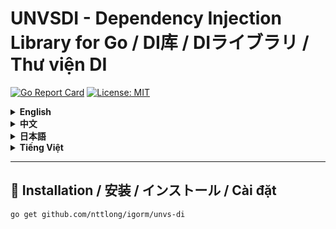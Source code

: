 # UNVSDI - Dependency Injection Library for Go / DI库 / DIライブラリ / Thư viện DI

[![Go Report Card](https://goreportcard.com/badge/github.com/your-username/unvsdi)](https://goreportcard.com/report/github.com/your-username/unvsdi)
[![License: MIT](https://img.shields.io/badge/License-MIT-blue.svg)](https://opensource.org/licenses/MIT)

<details>
<summary><strong>English</strong></summary>

A flexible Dependency Injection (DI) library for Go, supporting **Singleton**, **Scoped**, and **Transient** lifecycles, with automatic dependency resolution and circular dependency detection.

## 📌 Features
- ✅ Generic `TOwner` support: Dependencies know their owner (e.g., `Singleton[App, Logger]`).
- ✅ Embedded struct integration.
- ✅ Automatic circular dependency detection.
- ✅ Clear lifecycle: Singleton/Scoped/Transient.
- ✅ Easy mocking for unit tests.

</details>

<details>
<summary><strong>中文</strong></summary>

一个灵活的Go依赖注入(DI)库，支持**Singleton**、**Scoped**和**Transient**生命周期，具有自动依赖解析和循环依赖检测功能。

## 📌 功能
- ✅ 支持泛型`TOwner`：依赖知道其所有者(例如`Singleton[App, Logger]`)
- ✅ 嵌入式结构体支持
- ✅ 自动检测循环依赖
- ✅ 明确的生命周期：Singleton/Scoped/Transient
- ✅ 便于单元测试mock

</details>

<details>
<summary><strong>日本語</strong></summary>

Go用の柔軟な依存性注入(DI)ライブラリ。**Singleton**、**Scoped**、**Transient**のライフサイクルをサポートし、自動的な依存関係解決と循環依存検出機能を備えています。

## 📌 特徴
- ✅ ジェネリック`TOwner`サポート：依存関係が所有者を認識(例:`Singleton[App, Logger]`)
- ✅ 埋め込み構造体の統合
- ✅ 循環依存の自動検出
- ✅ 明確なライフサイクル：Singleton/Scoped/Transient
- ✅ 単体テストのモック作成が容易

</details>

<details>
<summary><strong>Tiếng Việt</strong></summary>

Thư viện Dependency Injection (DI) linh hoạt cho Go, hỗ trợ vòng đời **Singleton**, **Scoped** và **Transient**, với khả năng tự động resolve dependency và phát hiện circular dependency.

## 📌 Tính năng
- ✅ Hỗ trợ Generic (`TOwner`): Dependency biết ai sở hữu nó (ví dụ: `Singleton[App, Logger]`)
- ✅ Tích hợp embedded struct
- ✅ Tự động phát hiện circular dependency
- ✅ Vòng đời rõ ràng: Singleton/Scoped/Transient
- ✅ Dễ dàng mocking cho unit test

</details>

---

## 🚀 Installation / 安装 / インストール / Cài đặt
```bash
go get github.com/nttlong/igorm/unvs-di